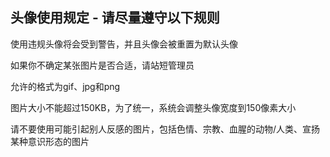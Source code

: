 ## 头像使用规定 - 请尽量遵守以下规则

 使用违规头像将会受到警告，并且头像会被重置为默认头像

 如果你不确定某张图片是否合适，请站短管理员

 允许的格式为gif、jpg和png

 图片大小不能超过150KB，为了统一，系统会调整头像宽度到150像素大小

 请不要使用可能引起别人反感的图片，包括色情、宗教、血腥的动物\/人类、宣扬某种意识形态的图片 